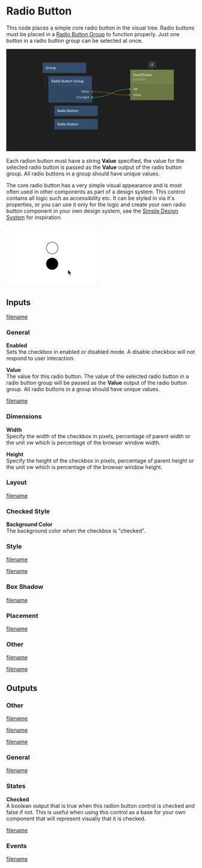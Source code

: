 # Radio Button

This node places a simple core radio button in the visual tree. Radio buttons must be placed in a [Radio Button Group](/nodes/visual/controls/radiobuttongroup.md) to function properly. Just one button in a radio button group can be selected at once.

![](./radiobutton.png ':class=img-size-l')

Each radion button must have a string **Value** specified, the value for the selected radio button is passed as the **Value** output of the radio button group. All radio buttons in a group should have unique values.

The core radio button has a very simple visual appearance and is most often used in other components as part of a design system. This control contains all logic such as accessibility etc. It can be styled in via it's properties, or you can use it only for the logic and create your own radio button component in your own design system, see the [Simple Design System](/modules/sds-v3/) for inspiration.

![](./radiobutton.gif ':class=img-size-s')

## Inputs

[filename](./margin-only.md ':include')

### General

**Enabled**  
Sets the checkbox in enabled or disabled mode. A disable checkbox will not respond to user interaction.

**Value**  
The value for this radio button. The value of the selected radio button in a radio button group will be passed as the **Value** output of the radio button group. All radio buttons in a group should have unique values.

[filename](./alignment.md ':include')

### Dimensions

**Width**  
Specify the width of the checkbox in pixels, percentage of parent width or the unit _vw_ which is percentage of the browser window width.

**Height**  
Specify the height of the checkbox in pixels, percentage of parent height or the unit _vw_ which is percentage of the browser window height.

### Layout

[filename](./position.md ':include')

### Checked Style

**Background Color**  
The background color when the checkbox is "checked".

### Style

[filename](./visibility-styles.md ':include')

[filename](./bg-and-border-styles.md ':include')

### Box Shadow

[filename](./box-shadow-styles.md ':include')

### Placement  

[filename](./placement-styles.md ':include')


### Other

[filename](./pointer-events-and-mounted.md ':include')


[filename](../advanced-style.md ':include')


## Outputs

### Other  
[filename](./child-index-and-this-outputs.md ':include')

[filename](./bounding-box-outputs.md ':include')

[filename](./mounted-outputs.md ':include')

### General  
[filename](./control-id-output.md ':include')

### States   

**Checked**  
A boolean output that is true when this radion button control is checked and false if not. This is useful when using this control as a base for your own component that will represent visually that it is checked.

[filename](./control-states-outputs.md ':include')

### Events

[filename](./control-events-outputs.md ':include')

